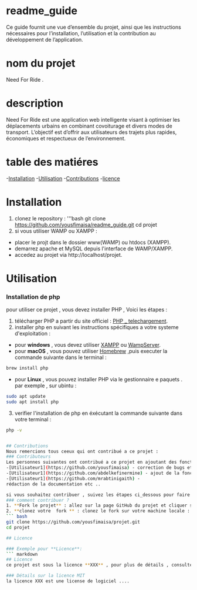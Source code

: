 # readme_guide 
Ce guide fournit une vue d’ensemble du projet, ainsi que les instructions nécessaires pour l’installation, l’utilisation et la contribution au développement de l’application.
# nom du projet 
Need For Ride .
# description
Need For Ride est une application web intelligente visant à optimiser les déplacements urbains en combinant covoiturage et divers modes de transport. L’objectif est d’offrir aux utilisateurs des trajets plus rapides, économiques et respectueux de l’environnement.
# table des matiéres
-[Installation](#installation)
-[Utilisation](#utilisation)
-[Contributions](#contributions)
-[licence](#licence)

# Installation
1. clonez le repository :
 '''bash
 git clone https://github.com/yousfimaisa/readme_guide.git
 cd projet 
 2. si vous utiliser WAMP ou XAMPP : 
 * placer le projt dans le dossier www(WAMP) ou htdocs (XAMPP).
 * demarrez apache et MySQL depuis l'interface de WAMP/XAMPP.
 * accedez au projet via http://localhost/projet.
# Utilisation
### Installation de php 
 pour utiliser ce projet , vous devez installer PHP , Voici les étapes :
 1. télécharger PHP a partir du site officiel : [PHP _ telechargement](https://www.php.net/downlowads.php).
 2. installer php en suivant les instructions spécifiques a votre systeme d'exploitation :
 - pour **windows** , vous devez utiliser [XAMPP](https://www.apachefriends.org/fr/index.html) ou [WampServer](https://www.wampserver.com/).
 - pour **macOS** , vous pouvez utiliser [Homebrew](https://brew.sh) ,puis executer la commande suivante dans le terminal : 
```bash 
brew install php 
```
- pour **Linux** , vous pouvez installer PHP via le gestionnaire e paquets . par exemple , sur ubintu :
``` bash 
sudo apt update 
sudo apt install php
```
3. verifier l'installation de php en éxécutant la commande suivante dans votre terminal :
``` bash 
php -v 


## Contributions
Nous remercions tous ceeux qui ont contribué a ce projet :
### Contributeurs 
Les personnes suivantes ont contribué a ce projet en ajoutant des fonctionnalitées , en corrigeant des bugs ou en améliorant la documentation :
-[Utilisateur1](https://github.com/yousfimaisa) - correction de bugs et améloration des performances etc ....
-[Utilisateur1](https://github.com/abdelkefinermine) - ajout de la fonctionnalité ..
-[Utilisateur1](https://github.com/mrabtinigaith) - 
rédaction de la documentation etc ..

si vous souhaitez contribuer , suivez les étapes ci_dessous pour faire un **fork** , créer une nouvelle branche et soumettre une **pullrequest**.
### comment contribuer ? 
1. **Fork le projet** : allez sur la page GitHub du projet et cliquer sur le bouton **Fork** dans le coin sup droite pour créer  une copie du projet dans  votre propre compte GitHub .
2. **clonez votre  fork ** : clonez le fork sur votre machine locale : 
``` bash
git clone https://github.com/yousfimaisa/projet.git 
cd projet 

## Licence 

### Exemple pour **Licence**:
``` markdown 
## Licence 
ce projet est sous la licence **XXX** , pour plus de détails , consultez le fichier [LICENSE](./LICENSE).

### Détails sur la licence MIT 
la licence XXX est une license de logiciel ....